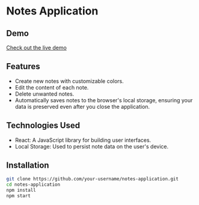 # Notes Application

## Demo

[Check out the live demo](https://notes-one-sigma.vercel.app)
## Features

- Create new notes with customizable colors.
- Edit the content of each note.
- Delete unwanted notes.
- Automatically saves notes to the browser's local storage, ensuring your data is preserved even after you close the application.

## Technologies Used

- React: A JavaScript library for building user interfaces.
- Local Storage: Used to persist note data on the user's device.

## Installation

```bash
git clone https://github.com/your-username/notes-application.git
cd notes-application
npm install
npm start
